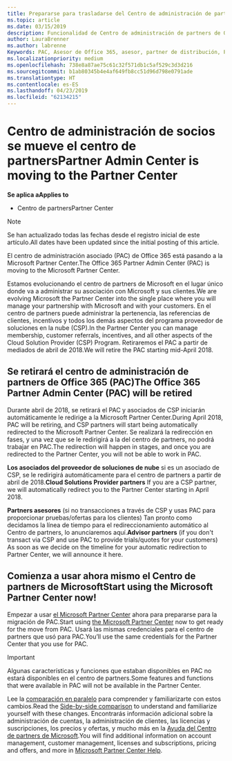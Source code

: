 ```yaml
---
title: Prepararse para trasladarse del Centro de administración de partners al Centro de partners | Centro de partners
ms.topic: article
ms.date: 03/15/2019
description: Funcionalidad de Centro de administración de partners de Office 365 se traslada al Centro de partners.
author: LauraBrenner
ms.author: labrenne
Keywords: PAC, Asesor de Office 365, asesor, partner de distribución, PAC retirar, PAC retirada
ms.localizationpriority: medium
ms.openlocfilehash: 738e8a87ae75c61c32f571db1c5af529c3d3d216
ms.sourcegitcommit: b1ab80345b4e4af649fb8cc51d96d798e0791ade
ms.translationtype: HT
ms.contentlocale: es-ES
ms.lasthandoff: 04/23/2019
ms.locfileid: "62134215"
---
```

# <a name="partner-admin-center-is-moving-to-the-partner-center"></a><span data-ttu-id="6fc88-104">Centro de administración de socios se mueve el centro de partners</span><span class="sxs-lookup"><span data-stu-id="6fc88-104">Partner Admin Center is moving to the Partner Center</span></span>

<span data-ttu-id="6fc88-105">**Se aplica a**</span><span class="sxs-lookup"><span data-stu-id="6fc88-105">**Applies to**</span></span>

-  <span data-ttu-id="6fc88-106">Centro de partners</span><span class="sxs-lookup"><span data-stu-id="6fc88-106">Partner Center</span></span>

> [!NOTE]  
>  <span data-ttu-id="6fc88-107">Se han actualizado todas las fechas desde el registro inicial de este artículo.</span><span class="sxs-lookup"><span data-stu-id="6fc88-107">All dates have been updated since the initial posting of this article.</span></span>

<span data-ttu-id="6fc88-108">El centro de administración asociado (PAC) de Office 365 está pasando a la Microsoft Partner Center.</span><span class="sxs-lookup"><span data-stu-id="6fc88-108">The Office 365 Partner Admin Center (PAC) is moving to the Microsoft Partner Center.</span></span>

<span data-ttu-id="6fc88-109">Estamos evolucionando el centro de partners de Microsoft en el lugar único donde va a administrar su asociación con Microsoft y sus clientes.</span><span class="sxs-lookup"><span data-stu-id="6fc88-109">We are evolving Microsoft the Partner Center into the single place where you will manage your partnership with Microsoft and with your customers.</span></span> <span data-ttu-id="6fc88-110">En el centro de partners puede administrar la pertenencia, las referencias de clientes, incentivos y todos los demás aspectos del programa proveedor de soluciones en la nube (CSP).</span><span class="sxs-lookup"><span data-stu-id="6fc88-110">In the Partner Center you can manage membership, customer referrals, incentives, and all other aspects of the Cloud Solution Provider (CSP) Program.</span></span> <span data-ttu-id="6fc88-111">Retiraremos el PAC a partir de mediados de abril de 2018.</span><span class="sxs-lookup"><span data-stu-id="6fc88-111">We will retire the PAC starting mid-April 2018.</span></span>

## <a name="the-office-365-partner-admin-center-pac-will-be-retired"></a><span data-ttu-id="6fc88-112">Se retirará el centro de administración de partners de Office 365 (PAC)</span><span class="sxs-lookup"><span data-stu-id="6fc88-112">The Office 365 Partner Admin Center (PAC) will be retired</span></span>

<span data-ttu-id="6fc88-113">Durante abril de 2018, se retirará el PAC y asociados de CSP iniciarán automáticamente le redirige a la Microsoft Partner Center.</span><span class="sxs-lookup"><span data-stu-id="6fc88-113">During April 2018, PAC will be retiring, and CSP partners will start being automatically redirected to the Microsoft Partner Center.</span></span> <span data-ttu-id="6fc88-114">Se realizará la redirección en fases, y una vez que se le redirigirá a la del centro de partners, no podrá trabajar en PAC.</span><span class="sxs-lookup"><span data-stu-id="6fc88-114">The redirection will happen in stages, and once you are redirected to the Partner Center, you will not be able to work in PAC.</span></span> 

<span data-ttu-id="6fc88-115">**Los asociados del proveedor de soluciones de nube** si es un asociado de CSP, se le redirigirá automáticamente para el centro de partners a partir de abril de 2018.</span><span class="sxs-lookup"><span data-stu-id="6fc88-115">**Cloud Solutions Provider partners** If you are a CSP partner, we will automatically redirect you to the Partner Center starting in April 2018.</span></span> 

<span data-ttu-id="6fc88-116">**Partners asesores** (si no transacciones a través de CSP y usas PAC para proporcionar pruebas/ofertas para los clientes) Tan pronto como decidamos la línea de tiempo para el redireccionamiento automático al Centro de partners, lo anunciaremos aquí.</span><span class="sxs-lookup"><span data-stu-id="6fc88-116">**Advisor partners** (if you don't transact via CSP and use PAC to provide trials/quotes for your customers) As soon as we decide on the timeline for your automatic redirection to Partner Center, we will announce it here.</span></span> 


## <a name="start-using-the-microsoft-partner-center-now"></a><span data-ttu-id="6fc88-117">Comienza a usar ahora mismo el Centro de partners de Microsoft</span><span class="sxs-lookup"><span data-stu-id="6fc88-117">Start using the Microsoft Partner Center now!</span></span>

<span data-ttu-id="6fc88-118">Empezar a usar [el Microsoft Partner Center](https://partnercenter.microsoft.com/) ahora para prepararse para la migración de PAC.</span><span class="sxs-lookup"><span data-stu-id="6fc88-118">Start using [the Microsoft Partner Center](https://partnercenter.microsoft.com/)  now to get ready for the move from PAC.</span></span>  <span data-ttu-id="6fc88-119">Usará las mismas credenciales para el centro de partners que usó para PAC.</span><span class="sxs-lookup"><span data-stu-id="6fc88-119">You’ll use the same credentials for the Partner Center that you use for PAC.</span></span> 

> [!IMPORTANT]  
> <span data-ttu-id="6fc88-120">Algunas características y funciones que estaban disponibles en PAC no estará disponibles en el centro de partners.</span><span class="sxs-lookup"><span data-stu-id="6fc88-120">Some features and functions that were available in PAC will not be available in the Partner Center.</span></span>

 <span data-ttu-id="6fc88-121">Lee la [comparación en paralelo](moving-from-pac-to-pc.md) para comprender y familiarizarte con estos cambios.</span><span class="sxs-lookup"><span data-stu-id="6fc88-121">Read the [Side-by-side comparison](moving-from-pac-to-pc.md) to understand and familiarize yourself with these changes.</span></span>  <span data-ttu-id="6fc88-122">Encontrarás información adicional sobre la administración de cuentas, la administración de clientes, las licencias y suscripciones, los precios y ofertas, y mucho más en la [Ayuda del Centro de partners de Microsoft](https://partnercenter.microsoft.com/partner/help).</span><span class="sxs-lookup"><span data-stu-id="6fc88-122">You will find additional information on account management, customer management, licenses and subscriptions, pricing and offers, and more in [Microsoft Partner Center Help](https://partnercenter.microsoft.com/partner/help).</span></span>

 